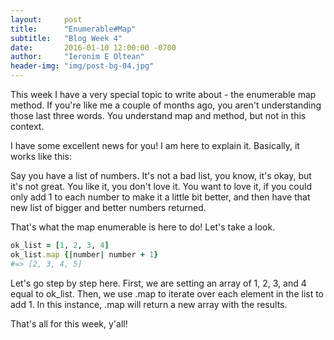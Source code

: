 ```yaml
---
layout:     post
title:      "Enumerable#Map"
subtitle:   "Blog Week 4"
date:       2016-01-10 12:00:00 -0700
author:     "Ieronim E Oltean"
header-img: "img/post-bg-04.jpg"
---
```


<p>This week I have a very special topic to write about - the enumerable map method. If you're like me a couple of months ago, you aren't understanding those last three words. You understand map and method, but not in this context.</p>
<p>I have some excellent news for you! I am here to explain it. Basically, it works like this:</p>
<p>Say you have a list of numbers. It's not a bad list, you know, it's okay, but it's not great. You like it, you don't love it. You want to love it, if you could only add 1 to each number to make it a little bit better, and then have that new list of bigger and better numbers returned.</p>
<p>That's what the map enumerable is here to do! Let's take a look.</p>

```ruby
ok_list = [1, 2, 3, 4]
ok_list.map {|number| number + 1}
#=> [2, 3, 4, 5]
```
<p>Let's go step by step here. First, we are setting an array of 1, 2, 3, and 4 equal to ok_list. Then, we use .map to iterate over each element in the list to add 1. In this instance, .map will return a new array with the results.</p>
<p>That's all for this week, y'all!</p>